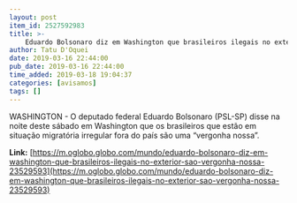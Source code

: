 ```yaml
---
layout: post
item_id: 2527592983
title: >-
    Eduardo Bolsonaro diz em Washington que brasileiros ilegais no exterior são ‘vergonha nossa’
author: Tatu D'Oquei
date: 2019-03-16 22:44:00
pub_date: 2019-03-16 22:44:00
time_added: 2019-03-18 19:04:37
categories: [avisamos]
tags: []
---
```


WASHINGTON - O deputado federal Eduardo Bolsonaro (PSL-SP) disse na noite deste sábado em Washington que os brasileiros que estão em situação migratória irregular fora do país são uma “vergonha nossa”.

**Link:** [https://m.oglobo.globo.com/mundo/eduardo-bolsonaro-diz-em-washington-que-brasileiros-ilegais-no-exterior-sao-vergonha-nossa-23529593](https://m.oglobo.globo.com/mundo/eduardo-bolsonaro-diz-em-washington-que-brasileiros-ilegais-no-exterior-sao-vergonha-nossa-23529593)

